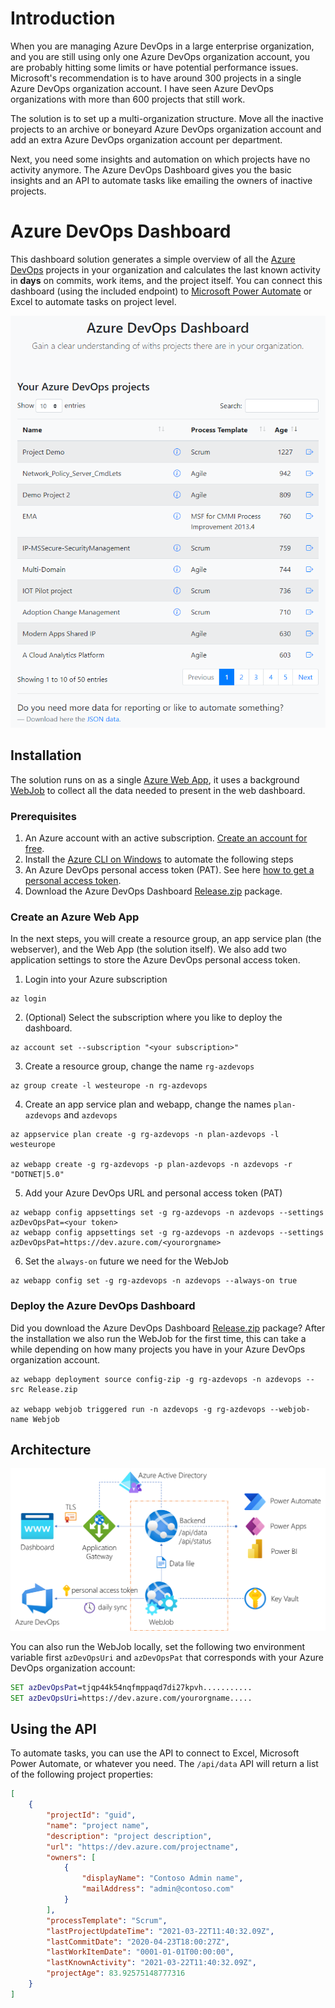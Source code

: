 # Introduction

When you are managing Azure DevOps in a large enterprise organization, and you are still using only one Azure DevOps organization account, you are probably hitting some limits or have potential performance issues. Microsoft's recommendation is to have around 300 projects in a single Azure DevOps organization account. I have seen Azure DevOps organizations with more than 600 projects that still work.

The solution is to set up a multi-organization structure. Move all the inactive projects to an archive or boneyard Azure DevOps organization account and add an extra Azure DevOps organization account per department.

Next, you need some insights and automation on which projects have no activity anymore. The Azure DevOps Dashboard gives you the basic insights and an API to automate tasks like emailing the owners of inactive projects.

# Azure DevOps Dashboard

This dashboard solution generates a simple overview of all the [Azure DevOps](https://dev.azure.com/) projects in your organization and calculates the last known activity in **days** on commits, work items, and the project itself. You can connect this dashboard (using the included endpoint) to [Microsoft Power Automate](https://flow.microsoft.com/) or Excel to automate tasks on project level.

![Dashboard](Architecture/dashboard.png)

## Installation

The solution runs on as a single [Azure Web App](https://azure.microsoft.com/en-us/services/app-service/web/), it uses a background [WebJob](https://docs.microsoft.com/en-us/azure/app-service/webjobs-create) to collect all the data needed to present in the web dashboard.

### Prerequisites 

1. An Azure account with an active subscription. [Create an account for free](https://azure.microsoft.com/free/dotnet).
2. Install the [Azure CLI on Windows](https://docs.microsoft.com/en-us/cli/azure/install-azure-cli-windows) to automate the following steps
3. An Azure DevOps personal access token (PAT). See here [how to get a personal access token](https://docs.microsoft.com/en-us/azure/devops/organizations/accounts/use-personal-access-tokens-to-authenticate?view=azure-devops&tabs=preview-page).
4. Download the Azure DevOps Dashboard [Release.zip](https://github.com/cschotte/Azure-DevOps-Dashboard/raw/main/Release.zip) package.

### Create an Azure Web App

In the next steps, you will create a resource group, an app service plan (the webserver), and the Web App (the solution itself). We also add two application settings to store the Azure DevOps personal access token.

1. Login into your Azure subscription

```Azure CLI
az login
```

2. (Optional) Select the subscription where you like to deploy the dashboard.

```Azure CLI
az account set --subscription "<your subscription>"
```

3. Create a resource group, change the name `rg-azdevops`

```Azure CLI
az group create -l westeurope -n rg-azdevops
```

4. Create an app service plan and webapp, change the names `plan-azdevops` and `azdevops`

```Azure CLI
az appservice plan create -g rg-azdevops -n plan-azdevops -l westeurope

az webapp create -g rg-azdevops -p plan-azdevops -n azdevops -r "DOTNET|5.0"
```

5. Add your Azure DevOps URL and personal access token (PAT)

```Azure CLI
az webapp config appsettings set -g rg-azdevops -n azdevops --settings azDevOpsPat=<your token>
az webapp config appsettings set -g rg-azdevops -n azdevops --settings azDevOpsPat=https://dev.azure.com/<yourorgname>
```

6. Set the `always-on` future we need for the WebJob

```Azure CLI
az webapp config set -g rg-azdevops -n azdevops --always-on true
```

### Deploy the Azure DevOps Dashboard

Did you download the Azure DevOps Dashboard [Release.zip](https://github.com/cschotte/Azure-DevOps-Dashboard/raw/main/Release.zip) package? After the installation we also run the WebJob for the first time, this can take a while depending on how many projects you have in your Azure DevOps organization account.

```Azure CLI
az webapp deployment source config-zip -g rg-azdevops -n azdevops --src Release.zip

az webapp webjob triggered run -n azdevops -g rg-azdevops --webjob-name Webjob
```

## Architecture

![Architecture](Architecture/architecture.png)

You can also run the WebJob locally, set the following two environment variable first `azDevOpsUri`
and `azDevOpsPat` that corresponds with your Azure DevOps organization account:

```cmd
SET azDevOpsPat=tjqp44k54nqfmppaqd7di27kpvh...........
SET azDevOpsUri=https://dev.azure.com/yourorgname.....
```

## Using the API

To automate tasks, you can use the API to connect to Excel, Microsoft Power Automate, or whatever you need. The `/api/data` API will return a list of the following project properties:

```json
[
    {
        "projectId": "guid",
        "name": "project name",
        "description": "project description",
        "url": "https://dev.azure.com/projectname",
        "owners": [
            {
                "displayName": "Contoso Admin name",
                "mailAddress": "admin@contoso.com"
            }
        ],
        "processTemplate": "Scrum",
        "lastProjectUpdateTime": "2021-03-22T11:40:32.09Z",
        "lastCommitDate": "2020-04-23T18:00:27Z",
        "lastWorkItemDate": "0001-01-01T00:00:00",
        "lastKnownActivity": "2021-03-22T11:40:32.09Z",
        "projectAge": 83.92575148777316
    }
]
```
